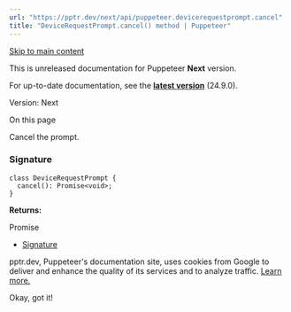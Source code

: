 ```yaml
---
url: "https://pptr.dev/next/api/puppeteer.devicerequestprompt.cancel"
title: "DeviceRequestPrompt.cancel() method | Puppeteer"
---
```


[Skip to main content](https://pptr.dev/next/api/puppeteer.devicerequestprompt.cancel#__docusaurus_skipToContent_fallback)

This is unreleased documentation for Puppeteer **Next** version.

For up-to-date documentation, see the **[latest version](https://pptr.dev/api/puppeteer.devicerequestprompt.cancel)** (24.9.0).

Version: Next

On this page

Cancel the prompt.

### Signature [​](https://pptr.dev/next/api/puppeteer.devicerequestprompt.cancel\#signature "Direct link to Signature")

```codeBlockLines_RjmQ
class DeviceRequestPrompt {
  cancel(): Promise<void>;
}

```

**Returns:**

Promise<void>

- [Signature](https://pptr.dev/next/api/puppeteer.devicerequestprompt.cancel#signature)

pptr.dev, Puppeteer's documentation site, uses cookies from Google to deliver and enhance the quality of its services and to analyze traffic. [Learn more.](https://policies.google.com/technologies/cookies)

Okay, got it!